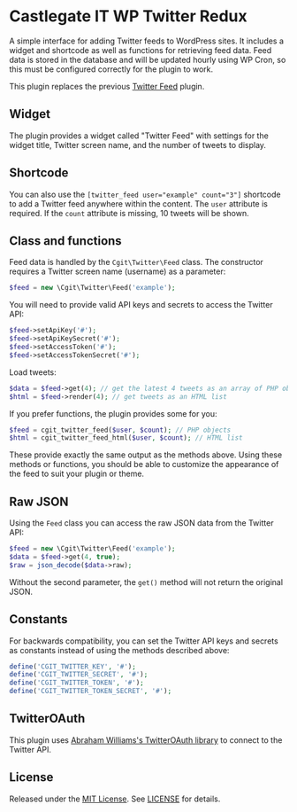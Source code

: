 # Castlegate IT WP Twitter Redux #

A simple interface for adding Twitter feeds to WordPress sites. It includes a widget and shortcode as well as functions for retrieving feed data. Feed data is stored in the database and will be updated hourly using WP Cron, so this must be configured correctly for the plugin to work.

This plugin replaces the previous [Twitter Feed](https://github.com/castlegateit/cgit-wp-twitter) plugin.

## Widget ##

The plugin provides a widget called "Twitter Feed" with settings for the widget title, Twitter screen name, and the number of tweets to display.

## Shortcode ##

You can also use the `[twitter_feed user="example" count="3"]` shortcode to add a Twitter feed anywhere within the content. The `user` attribute is required. If the `count` attribute is missing, 10 tweets will be shown.

## Class and functions ##

Feed data is handled by the `Cgit\Twitter\Feed` class. The constructor requires a Twitter screen name (username) as a parameter:

~~~ php
$feed = new \Cgit\Twitter\Feed('example');
~~~

You will need to provide valid API keys and secrets to access the Twitter API:

~~~ php
$feed->setApiKey('#');
$feed->setApiKeySecret('#');
$feed->setAccessToken('#');
$feed->setAccessTokenSecret('#');
~~~

Load tweets:

~~~ php
$data = $feed->get(4); // get the latest 4 tweets as an array of PHP objects
$html = $feed->render(4); // get tweets as an HTML list
~~~

If you prefer functions, the plugin provides some for you:

~~~ php
$feed = cgit_twitter_feed($user, $count); // PHP objects
$html = cgit_twitter_feed_html($user, $count); // HTML list
~~~

These provide exactly the same output as the methods above. Using these methods or functions, you should be able to customize the appearance of the feed to suit your plugin or theme.

## Raw JSON ##

Using the `Feed` class you can access the raw JSON data from the Twitter API:

~~~ php
$feed = new \Cgit\Twitter\Feed('example');
$data = $feed->get(4, true);
$raw = json_decode($data->raw);
~~~

Without the second parameter, the `get()` method will not return the original JSON.

## Constants

For backwards compatibility, you can set the Twitter API keys and secrets as constants instead of using the methods described above:

~~~ php
define('CGIT_TWITTER_KEY', '#');
define('CGIT_TWITTER_SECRET', '#');
define('CGIT_TWITTER_TOKEN', '#');
define('CGIT_TWITTER_TOKEN_SECRET', '#');
~~~

## TwitterOAuth

This plugin uses [Abraham Williams's TwitterOAuth library](https://github.com/abraham/twitteroauth/) to connect to the Twitter API.

## License

Released under the [MIT License](https://opensource.org/licenses/MIT). See [LICENSE](LICENSE) for details.
